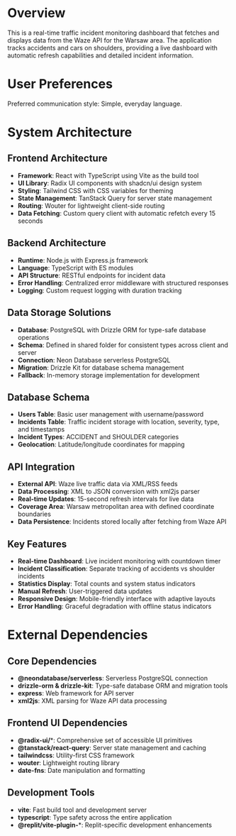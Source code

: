 # Overview

This is a real-time traffic incident monitoring dashboard that fetches and displays data from the Waze API for the Warsaw area. The application tracks accidents and cars on shoulders, providing a live dashboard with automatic refresh capabilities and detailed incident information.

# User Preferences

Preferred communication style: Simple, everyday language.

# System Architecture

## Frontend Architecture
- **Framework**: React with TypeScript using Vite as the build tool
- **UI Library**: Radix UI components with shadcn/ui design system
- **Styling**: Tailwind CSS with CSS variables for theming
- **State Management**: TanStack Query for server state management
- **Routing**: Wouter for lightweight client-side routing
- **Data Fetching**: Custom query client with automatic refetch every 15 seconds

## Backend Architecture
- **Runtime**: Node.js with Express.js framework
- **Language**: TypeScript with ES modules
- **API Structure**: RESTful endpoints for incident data
- **Error Handling**: Centralized error middleware with structured responses
- **Logging**: Custom request logging with duration tracking

## Data Storage Solutions
- **Database**: PostgreSQL with Drizzle ORM for type-safe database operations
- **Schema**: Defined in shared folder for consistent types across client and server
- **Connection**: Neon Database serverless PostgreSQL
- **Migration**: Drizzle Kit for database schema management
- **Fallback**: In-memory storage implementation for development

## Database Schema
- **Users Table**: Basic user management with username/password
- **Incidents Table**: Traffic incident storage with location, severity, type, and timestamps
- **Incident Types**: ACCIDENT and SHOULDER categories
- **Geolocation**: Latitude/longitude coordinates for mapping

## API Integration
- **External API**: Waze live traffic data via XML/RSS feeds
- **Data Processing**: XML to JSON conversion with xml2js parser
- **Real-time Updates**: 15-second refresh intervals for live data
- **Coverage Area**: Warsaw metropolitan area with defined coordinate boundaries
- **Data Persistence**: Incidents stored locally after fetching from Waze API

## Key Features
- **Real-time Dashboard**: Live incident monitoring with countdown timer
- **Incident Classification**: Separate tracking of accidents vs shoulder incidents
- **Statistics Display**: Total counts and system status indicators
- **Manual Refresh**: User-triggered data updates
- **Responsive Design**: Mobile-friendly interface with adaptive layouts
- **Error Handling**: Graceful degradation with offline status indicators

# External Dependencies

## Core Dependencies
- **@neondatabase/serverless**: Serverless PostgreSQL connection
- **drizzle-orm & drizzle-kit**: Type-safe database ORM and migration tools
- **express**: Web framework for API server
- **xml2js**: XML parsing for Waze API data processing

## Frontend UI Dependencies
- **@radix-ui/***: Comprehensive set of accessible UI primitives
- **@tanstack/react-query**: Server state management and caching
- **tailwindcss**: Utility-first CSS framework
- **wouter**: Lightweight routing library
- **date-fns**: Date manipulation and formatting

## Development Tools
- **vite**: Fast build tool and development server
- **typescript**: Type safety across the entire application
- **@replit/vite-plugin-***: Replit-specific development enhancements